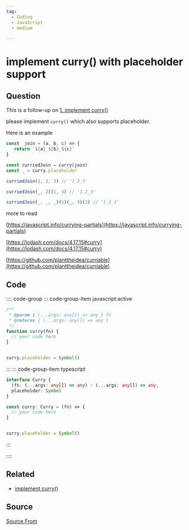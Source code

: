 ```yaml
---
tag:
  - Coding
  - JavaScript
  - medium

---
```

  
# implement curry() with placeholder support

## Question
This is a follow-up on [1\. implement curry()](/problem/implement-curry)

please implement `curry()` which also supports placeholder.

Here is an example

```js
const  join = (a, b, c) => {
   return `${a}_${b}_${c}`
}

const curriedJoin = curry(join)
const _ = curry.placeholder

curriedJoin(1, 2, 3) // '1_2_3'

curriedJoin(_, 2)(1, 3) // '1_2_3'

curriedJoin(_, _, _)(1)(_, 3)(2) // '1_2_3'
```

more to read

[https://javascript.info/currying-partials](https://javascript.info/currying-partials)

[https://lodash.com/docs/4.17.15#curry](https://lodash.com/docs/4.17.15#curry)

[https://github.com/planttheidea/curriable](https://github.com/planttheidea/curriable)

## Code
:::: code-group
::: code-group-item javascript:active
```javascript
/**
 * @param { (...args: any[]) => any } fn
 * @returns { (...args: any[]) => any }
 */
function curry(fn) {
  // your code here
}


curry.placeholder = Symbol()
```
:::
    ::: code-group-item typescript
```typescript
interface Curry {
  (fn: (...args: any[]) => any) : (...args: any[]) => any,
  placeholder: Symbol
}

const curry: Curry = (fn) => {
  // your code here
}


curry.placeholder = Symbol()
```
:::
    
::::


## Related

+ [implement curry()](./implement-curry)
##  Source
[Source From](https://bigfrontend.dev/problem/implement-curry-with-placeholder)

  